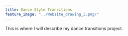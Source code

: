 ```yaml
---
title: Dance Style Transitions
feature_image: "../Website_drawing_3.png/"
---
```


This is where I will describe my dance transitions project. 
